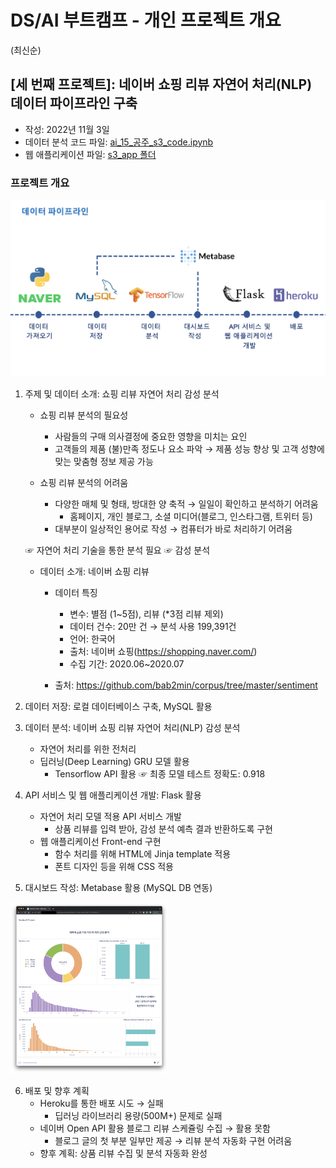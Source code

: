 
# DS/AI 부트캠프 - 개인 프로젝트 개요 
(최신순)


## [세 번째 프로젝트]: 네이버 쇼핑 리뷰 자연어 처리(NLP) 데이터 파이프라인 구축 
- 작성: 2022년 11월 3일   
- 데이터 분석 코드 파일: [ai_15_공주_s3_code.ipynb](https://github.com/kongju7/my_project3/blob/main/ai_15_%EA%B3%B5%EC%A3%BC_s3_code.ipynb)
- 웹 애플리케이션 파일: [s3_app 폴더](https://github.com/kongju7/my_project3/tree/main/s3_app)


### 프로젝트 개요

![데이터 파이프라인](/img/s3_data_pipeline.png "데이터 파이프라인")

1. 주제 및 데이터 소개: 쇼핑 리뷰 자연어 처리 감성 분석  
    - 쇼핑 리뷰 분석의 필요성 
      - 사람들의 구매 의사결정에 중요한 영향을 미치는 요인 
      - 고객들의 제품 (불)만족 정도나 요소 파악 
        → 제품 성능 향상 및 고객 성향에 맞는 맞춤형 정보 제공 가능  
       
    - 쇼핑 리뷰 분석의 어려움
      - 다양한 매체 및 형태, 방대한 양 축적 → 일일이 확인하고 분석하기 어려움
        - 홈페이지, 개인 블로그, 소셜 미디어(블로그, 인스타그램, 트위터 등)
      - 대부분이 일상적인 용어로 작성 → 컴퓨터가 바로 처리하기 어려움  
   
    ☞ 자연어 처리 기술을 통한 분석 필요 ☞ 감성 분석
  
    - 데이터 소개: 네이버 쇼핑 리뷰 
      - 데이터 특징
        - 변수: 별점 (1~5점), 리뷰 (*3점 리뷰 제외)
        - 데이터 건수: 20만 건 → 분석 사용 199,391건 
        - 언어: 한국어
        - 출처: 네이버 쇼핑(https://shopping.naver.com/)
        - 수집 기간: 2020.06~2020.07
 
      - 출처: https://github.com/bab2min/corpus/tree/master/sentiment

2. 데이터 저장: 로컬 데이터베이스 구축, MySQL 활용 
3. 데이터 분석: 네이버 쇼핑 리뷰 자연어 처리(NLP) 감성 분석 
    - 자연어 처리를 위한 전처리 
    - 딥러닝(Deep Learning) GRU 모델 활용 
      - Tensorflow API 활용 
      ☞ 최종 모델 테스트 정확도: 0.918
  
4. API 서비스 및 웹 애플리케이션 개발: Flask 활용 
    - 자연어 처리 모델 적용 API 서비스 개발 
      - 상품 리뷰를 입력 받아, 감성 분석 예측 결과 반환하도록 구현
    - 웹 애플리케이선 Front-end 구현 
      - 함수 처리를 위해 HTML에 Jinja template 적용 
      - 폰트 디자인 등을 위해 CSS 적용 
    
5. 대시보드 작성: Metabase 활용 (MySQL DB 연동)
  
<img src = "https://raw.githubusercontent.com/kongju7/my_project3/main/ai_15_%EA%B3%B5%EC%A3%BC_s3_dashboard.png" width="50%" height="50%">
  
6. 배포 및 향후 계획 
    - Heroku를 통한 배포 시도 → 실패 
      - 딥러닝 라이브러리 용량(500M+) 문제로 실패 
    - 네이버 Open API 활용 블로그 리뷰 스케쥴링 수집 → 활용 못함 
      - 블로그 글의 첫 부분 일부만 제공 → 리뷰 분석 자동화 구현 어려움 
    - 향후 계획: 상품 리뷰 수집 및 분석 자동화 완성 

